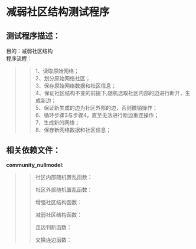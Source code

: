 # **减弱社区结构测试程序**  
## 测试程序描述：  
目的：减弱社区结构  
程序流程： 
>> 1、读取原始网络；  
>> 2、划分原始网络社区；  
>> 3、保存原始网络数据和社区信息；  
>> 4、保证社区结构不变的前提下,随机选取社区内部的边进行断开，生成新边；   
>> 5、保证新生成的边为社区外部的边，否则撤销操作；  
>> 6、循环步骤3与步骤4，直至无法进行断边重连操作；  
>> 7、生成新的网络；   
>> 8、保存新网络数据和社区信息；  
## 相关依赖文件： 
**community_nullmodel:**
>>社区内部随机置乱函数： 
>>>
>>>
>>>
>>>
>>>
>>社区外部随机置乱函数：  
>>>
>>>
>>>
>>>
>>增强社区结构函数：
>>>
>>>
>>>
>>减弱社区结构函数：  
>>>
>>>
>>>
>>连边判断函数：
>>>
>>交换连边函数：
>>>
>>>




